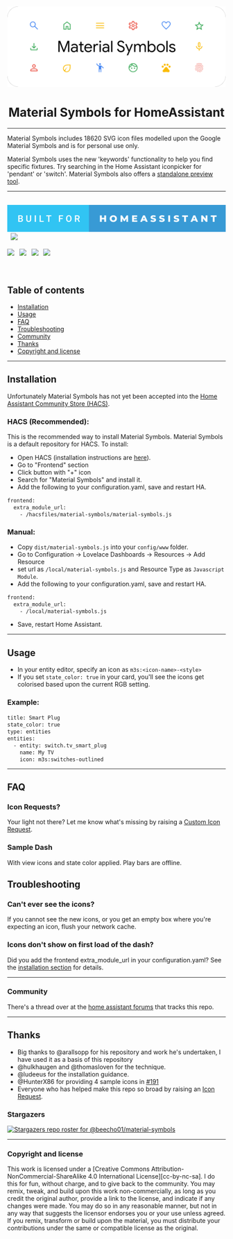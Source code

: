 <div align="center">
    <img src="https://github.com/beecho01/material-symbols/blob/main/docs/build/tester/images/Screenshot%202023-08-04%20202906.png">
     <h1 align="center">Material Symbols for HomeAssistant</h1>
</div>

---

Material Symbols includes 18620 SVG icon files modelled upon the Google Material Symbols and is for personal use only.

Material Symbols uses the new 'keywords' functionality to help you find specific fixtures. Try searching in the Home Assistant iconpicker for 'pendant' or 'switch'. Material Symbols also offers a [standalone preview tool](https://beecho01.github.io/material-symbols/docs/build/tester/iconfinder.html).

---

<div align="left">
  <br>
  <img src="docs/badges/built-for-homeassistant.svg"> &nbsp
  <a href="http://creativecommons.org/licenses/by-nc-sa/4.0/"><img src="https://forthebadge.com/images/badges/cc-nc-sa.svg"></a> &nbsp
  <br>
  <br>
  <img src="https://img.shields.io/github/v/release/beecho01/material-symbols?style=for-the-badge"> &nbsp
  <img src="https://img.shields.io/github/size/beecho01/material-symbols/dist%2Fmaterial-symbols.js?style=for-the-badge"> &nbsp
  <img src="https://img.shields.io/github/last-commit/beecho01/material-symbols?style=for-the-badge"> &nbsp
  <img src="https://img.shields.io/github/issues-closed/beecho01/material-symbols/icon%20request?label=community%20requests&style=for-the-badge">
  <br>
  <br>
  <br>
</div>

## Table of contents

- [Installation](#installation)
- [Usage](#Usage)
- [FAQ](#FAQ)
- [Troubleshooting](#Troubleshooting)
- [Community](#community)
- [Thanks](#thanks)
- [Copyright and license](#copyright-and-license)

---

## <a name="installation"></a>Installation

Unfortunately Material Symbols has not yet been accepted into the [Home Assistant Community Store (HACS)](https://hacs.xyz).

### HACS (Recommended):
This is the recommended way to install Material Symbols. Material Symbols is a default repository for HACS. To install:

- Open HACS (installation instructions are [here](https://hacs.xyz/docs/installation/installation/)).
- Go to "Frontend" section
- Click button with "+" icon
- Search for "Material Symbols" and install it.
- Add the following to your configuration.yaml, save and restart HA.
```
frontend:
  extra_module_url:
    - /hacsfiles/material-symbols/material-symbols.js
```

### Manual:
- Copy `dist/material-symbols.js` into your `config/www` folder.
- Go to Configuration -> Lovelace Dashboards -> Resources -> Add Resource
- set url as `/local/material-symbols.js` and Resource Type as `Javascript Module`.
- Add the following to your configuration.yaml, save and restart HA.
```
frontend:
  extra_module_url:
    - /local/material-symbols.js
```

- Save, restart Home Assistant.

---

## <a name="Usage"></a>Usage
- In your entity editor, specify an icon as `m3s:<icon-name>-<style>`
- If you set `state_color: true` in your card, you'll see the icons get colorised based upon the current RGB setting.

### Example:

```
title: Smart Plug
state_color: true
type: entities
entities:
  - entity: switch.tv_smart_plug
    name: My TV
    icon: m3s:switches-outlined
```

---

## <a name="FAQ"></a>FAQ

### Icon Requests?
Your light not there? Let me know what's missing by raising a [Custom Icon Request](https://github.com/beecho01/material-symbols/issues/new?assignees=beecho01&labels=icon+request&template=custom-icon-request.md&title=Icon%20Request%20%5Bname%20of%20fixture%5D).

### Sample Dash
With view icons and state color applied. Play bars are offline.

## <a name="Troubleshooting"></a>Troubleshooting

### Can't ever see the icons?
If you cannot see the new icons, or you get an empty box where you're expecting an icon, flush your network cache.

### Icons don't show on first load of the dash?
Did you add the frontend extra_module_url in your configuration.yaml? See the [installation section](#installation) for details.

---

### <a name="community"></a>Community
There's a thread over at the [home assistant forums](https://community.home-assistant.io/) that tracks this repo.

---

## <a name="thanks"></a>Thanks
- Big thanks to @arallsopp for his repository and work he's undertaken, I have used it as a basis of this repository
- @hulkhaugen and @thomasloven for the technique.
- @ludeeus for the installation guidance.
- @HunterX86 for providing 4 sample icons in [#191](https://github.com/beecho01/material-symbols/issues/191)
- Everyone who has helped make this repo so broad by raising an [Icon Request](https://github.com/beecho01/material-symbols/issues/new?assignees=beecho01&labels=icon+request&template=custom-icon-request.md&title=Icon%20Request%20%5Bname%20of%20fixture%5D).

### Stargazers
[![Stargazers repo roster for @beecho01/material-symbols](https://reporoster.com/stars/beecho01/material-symbols)](https://github.com/beecho01/material-symbols/stargazers)

---

### <a name="copyright-and-license"></a>Copyright and license

This work is licensed under a
[Creative Commons Attribution-NonCommercial-ShareAlike 4.0 International License][cc-by-nc-sa].
I do this for fun, without charge, and to give back to the community. You may remix, tweak, and build upon this work non-commercially, as long as you credit the original author, provide a link to the license, and indicate if any changes were made. You may do so in any reasonable manner, but not in any way that suggests the licensor endorses you or your use unless agreed. If you remix, transform or build upon the material, you must distribute your contributions under the same or compatible license as the original. 

